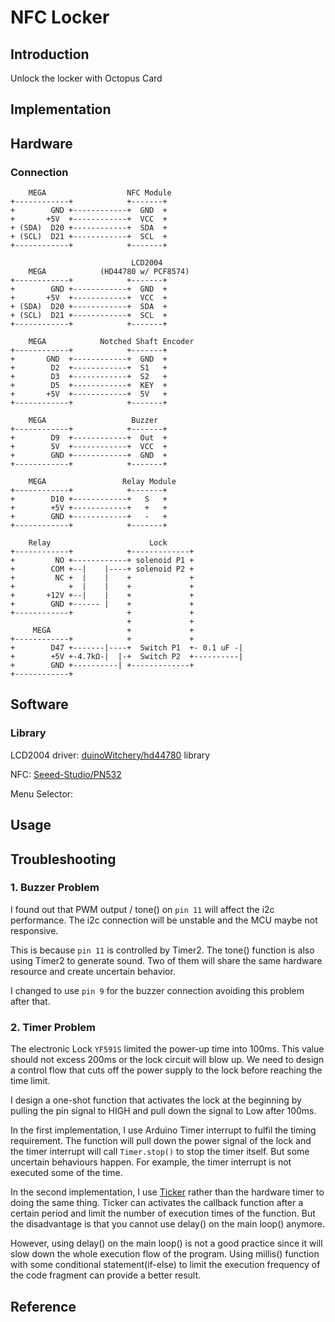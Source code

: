 # NFC Locker

## Introduction
Unlock the locker with Octopus Card

## Implementation

## Hardware

### Connection

        MEGA                  NFC Module
    +------------+            +-------+
    +        GND +------------+  GND  +
    +       +5V  +------------+  VCC  +
    + (SDA)  D20 +------------+  SDA  +
    + (SCL)  D21 +------------+  SCL  +
	+------------+            +-------+

                               LCD2004
	    MEGA            (HD44780 w/ PCF8574)
    +------------+            +-------+
    +        GND +------------+  GND  +
    +       +5V  +------------+  VCC  +
    + (SDA)  D20 +------------+  SDA  +
    + (SCL)  D21 +------------+  SCL  +
	+------------+            +-------+

        MEGA            Notched Shaft Encoder
	+------------+            +-------+
    +       GND  +------------+  GND  +
    +        D2  +------------+  S1   +  
	+        D3  +------------+  S2   +  
	+        D5  +------------+  KEY  +
    +       +5V  +------------+  5V   +
    +------------+            +-------+

        MEGA                   Buzzer
    +------------+            +-------+
    +        D9  +------------+  Out  +
    +        5V  +------------+  VCC  +
    +        GND +------------+  GND  +
	+------------+            +-------+

        MEGA                 Relay Module
    +------------+            +-------+
    +        D10 +------------+   S   +
    +        +5V +------------+   +   +
    +        GND +------------+   -   +
	+------------+            +-------+

        Relay                      Lock
    +------------+            +-------------+
    +         NO +------------+ solenoid P1 +
    +        COM +--|    |----+ solenoid P2 +
    +         NC +  |    |    +             +
    +            +  |    |    +             +
    +       +12V +--|    |    +             +
    +        GND +------ |    +             +
    +------------+            +             +
                              +             +
         MEGA                 +             +
	+------------+            +             +
    +        D47 +-------|----+  Switch P1  +- 0.1 uF -|
    +        +5V +-4.7kΩ-|  |-+  Switch P2  +----------|
    +        GND +----------| +-------------+
	+------------+             


## Software

### Library
LCD2004 driver: [duinoWitchery/hd44780](https://github.com/duinoWitchery/hd44780) library

NFC: [Seeed-Studio/PN532](https://github.com/Seeed-Studio/PN532)

Menu Selector: 



## Usage

## Troubleshooting

### 1. Buzzer Problem
I found out that PWM output  / tone() on `pin 11` will affect the i2c performance. The i2c connection will be unstable and the MCU maybe not responsive. 

This is because `pin 11` is controlled by Timer2. The tone() function is also using Timer2 to generate sound. Two of them will share the same hardware resource and create uncertain behavior.

I changed to use `pin 9` for the buzzer connection avoiding this problem after that.


### 2. Timer Problem

The electronic Lock `YF591S` limited the power-up time into 100ms. This value should not excess 200ms or the lock circuit will blow up. We need to design a control flow that cuts off the power supply to the lock before reaching the time limit.

I design a one-shot function that activates the lock at the beginning by pulling the pin signal to HIGH and pull down the signal to Low after 100ms.

In the first implementation, I use Arduino Timer interrupt to fulfil the timing requirement. The function will pull down the power signal of the lock and the timer interrupt will call `Timer.stop()` to stop the timer itself. But some uncertain behaviours happen. For example, the timer interrupt is not executed some of the time.

In the second implementation, I use [Ticker](https://github.com/sstaub/Ticker) rather than the hardware timer to doing the same thing. Ticker can activates the callback function after a certain period and limit the number of execution times of the function. But the disadvantage is that you cannot use delay() on the main loop() anymore. 

However, using delay() on the main loop() is not a good practice since it will slow down the whole execution flow of the program. Using millis() function with some conditional statement(if-else) to limit the execution frequency of the code fragment can provide a better result.


## Reference
